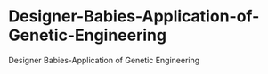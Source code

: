 # Designer-Babies-Application-of-Genetic-Engineering
Designer Babies-Application of Genetic Engineering

